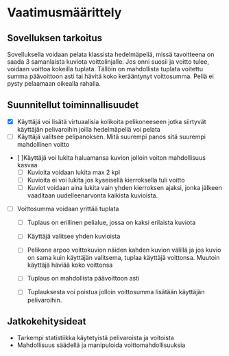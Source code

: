 **Vaatimusmäärittely**
===================

Sovelluksen tarkoitus
----------------------

Sovelluksella voidaan pelata klassista hedelmäpeliä, missä tavoitteena on saada 3 samanlaista kuviota voittolinjalle. Jos onni suosii ja voitto tulee, voidaan voittoa kokeilla tuplata. Tällöin on mahdollista tuplata voitettu summa päävoittoon asti tai hävitä koko kerääntynyt voittosumma. Peliä ei pysty pelaamaan oikealla rahalla.  

Suunnitellut toiminnallisuudet 
-------------------------------

- [x] Käyttäjä voi lisätä virtuaalisia kolikoita pelikoneeseen jotka siirtyvät käyttäjän pelivaroihin joilla hedelmäpeliä voi pelata
- [ ] Käyttäjä valitsee pelipanoksen. Mitä suurempi panos sitä suurempi mahdollinen voitto
- [ ]Käyttäjä voi lukita haluamansa kuvion jolloin voiton mahdollisuus kasvaa
    - [ ] Kuvioita voidaan lukita max 2 kpl
    - [ ] Kuvioita ei voi lukita jos kyseisellä kierroksella tuli voitto
    - [ ] Kuviot voidaan aina lukita vain yhden kierroksen ajaksi, jonka jälkeen vaaditaan uudelleenarvonta kaikista kuvioista.
- [ ] Voittosumma voidaan yrittää tuplata
    - [ ] Tuplaus on erillinen pelialue, jossa on kaksi erilaista kuviota
    - [ ] Käyttäjä valitsee yhden kuvioista
    - [ ] Pelikone arpoo voittokuvion näiden kahden kuvion välillä ja jos kuvio on sama kuin käyttäjän valitsema, tuplaa käyttäjä voittonsa. Muutoin käyttäjä häviää koko voittonsa
    - [ ] Tuplaus on mahdollista päävoittoon asti
    - [ ] Tuplauksesta voi poistua jolloin voittosumma lisätään käyttäjän pelivaroihin. 



Jatkokehitysideat
------------------------------
- Tarkempi statistiikka käytetyistä pelivaroista ja voitoista
- Mahdollisuus säädellä ja manipuloida voittomahdollisuuksia  


